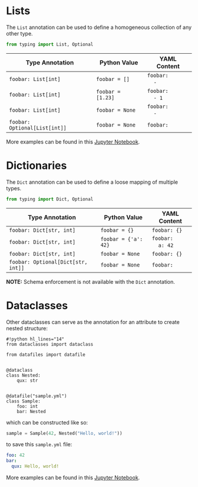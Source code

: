 # Lists

The `List` annotation can be used to define a homogeneous collection of any other type.

```python
from typing import List, Optional
```

| Type Annotation | Python Value | YAML Content |
| --- | --- | --- |
| `foobar: List[int]` | `foobar = []` | `foobar:`<br>&nbsp;&nbsp;&nbsp;&nbsp;`-` |
| `foobar: List[int]` | `foobar = [1.23]` | `foobar:`<br>&nbsp;&nbsp;&nbsp;&nbsp;`- 1` |
| `foobar: List[int]` | `foobar = None` | `foobar:`<br>&nbsp;&nbsp;&nbsp;&nbsp;`-` |
| `foobar: Optional[List[int]]` | `foobar = None` | `foobar: ` |

More examples can be found in this [Jupyter Notebook](https://github.com/jacebrowning/datafiles/blob/develop/notebooks/patched_containers.ipynb).

# Dictionaries

The `Dict` annotation can be used to define a loose mapping of multiple types.

```python
from typing import Dict, Optional
```

| Type Annotation | Python Value | YAML Content |
| --- | --- | --- |
| `foobar: Dict[str, int]` | `foobar = {}` | `foobar: {}` |
| `foobar: Dict[str, int]` | `foobar = {'a': 42}` | `foobar:`<br>&nbsp;&nbsp;&nbsp;&nbsp;`a: 42` |
| `foobar: Dict[str, int]` | `foobar = None` | `foobar: {}` |
| `foobar: Optional[Dict[str, int]]` | `foobar = None` | `foobar: ` |

**NOTE:** Schema enforcement is not available with the `Dict` annotation.

# Dataclasses

Other dataclasses can serve as the annotation for an attribute to create nested structure:

```
#!python hl_lines="14"
from dataclasses import dataclass

from datafiles import datafile


@dataclass
class Nested:
    qux: str


@datafile("sample.yml")
class Sample:
    foo: int
    bar: Nested
```

which can be constructed like so:

```python
sample = Sample(42, Nested("Hello, world!"))
```

to save this `sample.yml` file:

```yaml
foo: 42
bar:
  qux: Hello, world!
```

More examples can be found in this [Jupyter Notebook](https://github.com/jacebrowning/datafiles/blob/develop/notebooks/nested_dataclass.ipynb).
